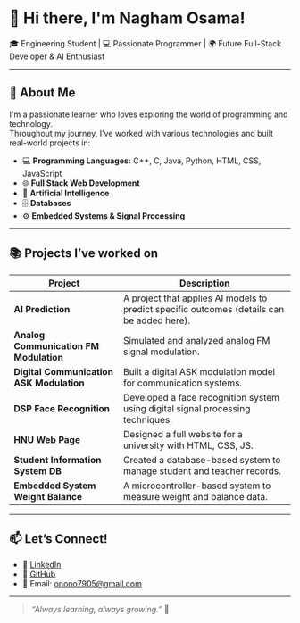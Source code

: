 # 👋 Hi there, I'm Nagham Osama!

🎓 Engineering Student | 💻 Passionate Programmer | 🌍 Future Full-Stack Developer & AI Enthusiast

---

## 🚀 About Me

I'm a passionate learner who loves exploring the world of programming and technology.  
Throughout my journey, I've worked with various technologies and built real-world projects in:

- 💻 **Programming Languages:** C++, C, Java, Python, HTML, CSS, JavaScript
- 🌐 **Full Stack Web Development**
- 🧠 **Artificial Intelligence**
- 🗄️ **Databases**
- ⚙️ **Embedded Systems & Signal Processing**

---

## 📚 Projects I’ve worked on

| Project | Description |
|--------|-------------|
| **AI Prediction** | A project that applies AI models to predict specific outcomes (details can be added here). |
| **Analog Communication FM Modulation** | Simulated and analyzed analog FM signal modulation. |
| **Digital Communication ASK Modulation** | Built a digital ASK modulation model for communication systems. |
| **DSP Face Recognition** | Developed a face recognition system using digital signal processing techniques. |
| **HNU Web Page** | Designed a full website for a university with HTML, CSS, JS. |
| **Student Information System DB** | Created a database-based system to manage student and teacher records. |
| **Embedded System Weight Balance** | A microcontroller-based system to measure weight and balance data. |

---

## 📫 Let’s Connect!

- 🔗 [LinkedIn]([https://www.linkedin.com/in/your-link-here](https://www.linkedin.com/in/nagham-osama-36ba10323/))
- 🐙 [GitHub]([https://github.com/your-username](https://github.com/Nagham202005))
- 📧 Email: onono7905@gmail.com

---

> *“Always learning, always growing.”* 🌱
